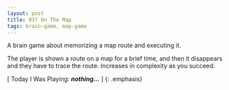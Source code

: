 ```yaml
---
layout: post
title: 837 On The Map
tags: brain-game, map-game
---
```

A brain game about memorizing a map route and executing it.

The player is shown a route on a map for a brief time, and then it disappears and they have to trace the route.  Increases in complexity as you succeed.

[ Today I Was Playing: ***nothing...*** ]
{: .emphasis}

